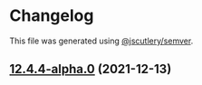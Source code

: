 # Changelog

This file was generated using [@jscutlery/semver](https://github.com/jscutlery/semver).

## [12.4.4-alpha.0](https://github.com/co-IT/ngrx-ducks/compare/v12.4.3...v12.4.4-alpha.0) (2021-12-13)
